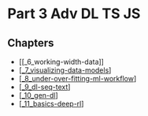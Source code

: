# Part 3 Adv DL TS JS

## Chapters
- [[_6_working-width-data]]
- [[_7_visualizing-data-models]]
- [[_8_under-over-fitting-ml-workflow]]
- [[_9_dl-seq-text]]
- [[_10_gen-dl]]
- [[_11_basics-deep-rl]]
<!-- 
## Related
- [[_part-2-intro-ts-js]]
- [[_part-4-summary]] -->

[//begin]: # "Autogenerated link references for markdown compatibility"
[_7_visualizing-data-models]: 7_viz-data-models/_7_visualizing-data-models.md "Viz Data & Models"
[_8_under-over-fitting-ml-workflow]: 8_under-over-fitting-ml-workflow/_8_under-over-fitting-ml-workflow.md "Under Over Fitting ML Workflow"
[_9_dl-seq-text]: 9_dl-seq-text/_9_dl-seq-text.md "DL for Seq Text"
[_10_gen-dl]: 10_gen-dl/_10_gen-dl.md "Generative DL"
[_11_basics-deep-rl]: 11_basic-deep-rl/_11_basics-deep-rl.md "Basics Reinforcement Learning"
[_part-2-intro-ts-js]: ../Part-2-Intro-TS-JS/_part-2-intro-ts-js.md "Part 2 Intro TS JS"
[_part-4-summary]: ../Part-4-Summary/_part-4-summary.md "Part 4 Summary"
[//end]: # "Autogenerated link references"